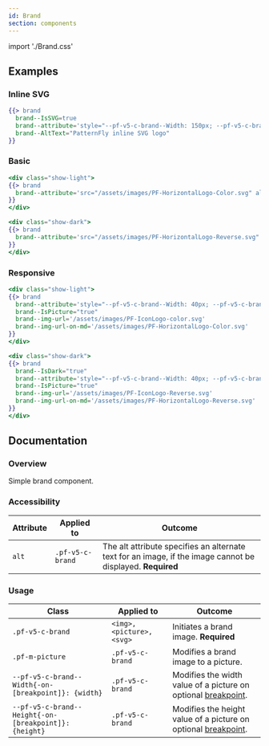 ```yaml
---
id: Brand
section: components
---
```


import './Brand.css'

## Examples
### Inline SVG
```hbs
{{> brand
  brand--IsSVG=true
  brand--attribute='style="--pf-v5-c-brand--Width: 150px; --pf-v5-c-brand--Width-on-md: 300px;"'
  brand--AltText="PatternFly inline SVG logo"
}}
```

### Basic
```hbs
<div class="show-light">
{{> brand 
  brand--attribute='src="/assets/images/PF-HorizontalLogo-Color.svg" alt="PatternFly logo"'
}}
</div>

<div class="show-dark">
{{> brand 
  brand--attribute='src="/assets/images/PF-HorizontalLogo-Reverse.svg" alt="PatternFly logo"' brand--IsDark="true"
}}
</div>
```

### Responsive
```hbs
<div class="show-light">
{{> brand
  brand--attribute='style="--pf-v5-c-brand--Width: 40px; --pf-v5-c-brand--Width-on-md: 220px;"'
  brand--IsPicture="true"
  brand--img-url='/assets/images/PF-IconLogo-color.svg'
  brand--img-url-on-md='/assets/images/PF-HorizontalLogo-Color.svg'
}}
</div>

<div class="show-dark">
{{> brand
  brand--IsDark="true"
  brand--attribute='style="--pf-v5-c-brand--Width: 40px; --pf-v5-c-brand--Width-on-md: 220px;"'
  brand--IsPicture="true"
  brand--img-url='/assets/images/PF-IconLogo-Reverse.svg'
  brand--img-url-on-md='/assets/images/PF-HorizontalLogo-Reverse.svg'
}}
</div>
```

## Documentation
### Overview
Simple brand component.

### Accessibility
| Attribute | Applied to | Outcome |
| -- | -- | -- |
| `alt` | `.pf-v5-c-brand` | The alt attribute specifies an alternate text for an image, if the image cannot be displayed. **Required** |

### Usage
| Class | Applied to | Outcome |
| -- | -- | -- |
| `.pf-v5-c-brand` | `<img>, <picture>, <svg>` |  Initiates a brand image. **Required** |
| `.pf-m-picture` | `.pf-v5-c-brand` |  Modifies a brand image to a picture. |
| `--pf-v5-c-brand--Width{-on-[breakpoint]}: {width}` | `.pf-v5-c-brand` |  Modifies the width value of a picture on optional [breakpoint](/developer-resources/global-css-variables#breakpoint-variables-and-class-suffixes). |
| `--pf-v5-c-brand--Height{-on-[breakpoint]}: {height}` | `.pf-v5-c-brand` |  Modifies the height value of a picture on optional [breakpoint](/developer-resources/global-css-variables#breakpoint-variables-and-class-suffixes). |
